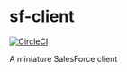 # sf-client
[![CircleCI](https://circleci.com/gh/twincitiespublictelevision/sf-client/tree/master.svg?style=svg)](https://circleci.com/gh/twincitiespublictelevision/sf-client/tree/master)

A miniature SalesForce client